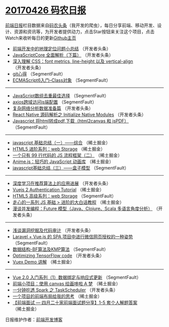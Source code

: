 # [20170426 码农日报](26.md)

[前端日报](https://qdkfweb.cn/c/news)栏目数据来自[码农头条](https://toutiao.qdkfweb.cn/)（我开发的爬虫），每日分享前端、移动开发、设计、资源和资讯等，为开发者提供动力，点击Star按钮来关注这个项目，点击Watch来收听每日的更新[Github主页](https://github.com/kujian/frontendDaily)
* [前端开发中的地理定位问题小总结](https://toutiao.qdkfweb.cn/36142.html) （开发者头条）
* [JavaScriptCore 全面解析（下篇）](https://toutiao.qdkfweb.cn/36145.html) （开发者头条）
* [深入理解 CSS：font metrics, line-height 以及 vertical-align](https://toutiao.qdkfweb.cn/36134.html) （开发者头条）
* [git心得](https://toutiao.qdkfweb.cn/36115.html) （SegmentFault）
* [ECMAScript6入门&#8211;Class对象](https://toutiao.qdkfweb.cn/36116.html) （SegmentFault）

***
* [JavaScript数组去重最佳选择](https://toutiao.qdkfweb.cn/36117.html) （SegmentFault）
* [axios跨域访问js端配置](https://toutiao.qdkfweb.cn/36119.html) （SegmentFault）
* [复杂网络分析数据准备篇](https://toutiao.qdkfweb.cn/36143.html) （开发者头条）
* [React Native 源码解析之 Initialize Native Modules](https://toutiao.qdkfweb.cn/36144.html) （开发者头条）
* [Javascript 将html转成pdf,下载（html2canvas 和 jsPDF）](https://toutiao.qdkfweb.cn/36114.html) （SegmentFault）

***
* [javascript 基础总结（一）——综合](https://toutiao.qdkfweb.cn/36079.html) （稀土掘金）
* [HTML5 进阶系列：web Storage](https://toutiao.qdkfweb.cn/36080.html) （稀土掘金）
* [一个只有 99 行代码的 JS 流程框架（二）](https://toutiao.qdkfweb.cn/36081.html) （稀土掘金）
* [Anime.js：轻巧的 JavaScript 动画库](https://toutiao.qdkfweb.cn/36083.html) （稀土掘金）
* [javascript基础总结（三）——盒子模型](https://toutiao.qdkfweb.cn/36110.html) （SegmentFault）

***
* [深度学习在推荐算法上的应用进展](https://toutiao.qdkfweb.cn/36146.html) （开发者头条）
* [Vuejs 2 Authentication Tutorial](https://toutiao.qdkfweb.cn/36077.html) （稀土掘金）
* [HTML5 高级系列：web Storage](https://toutiao.qdkfweb.cn/36104.html) （SegmentFault）
* [走心的一系列 JS 基础 &gt; 进阶的大白话教程](https://toutiao.qdkfweb.cn/36078.html) （稀土掘金）
* [漫谈并发编程：Future 模型（Java、Clojure、Scala 多语言角度分析）](https://toutiao.qdkfweb.cn/36138.html) （开发者头条）

***
* [浅谈漏洞挖掘及代码审计](https://toutiao.qdkfweb.cn/36139.html) （开发者头条）
* [Laravel + Vue.js 的 SPA 项目中进行微信网页授权的一种姿势](https://toutiao.qdkfweb.cn/36107.html) （SegmentFault）
* [数据结构-BF算法及KMP算法](https://toutiao.qdkfweb.cn/36118.html) （SegmentFault）
* [Optimizing TensorFlow code](https://toutiao.qdkfweb.cn/36141.html) （开发者头条）
* [Vuex Demo 讲解](https://toutiao.qdkfweb.cn/36082.html) （稀土掘金）

***
* [Vue 2.0 入门系列（1）数据绑定与响应式更新](https://toutiao.qdkfweb.cn/36109.html) （SegmentFault）
* [前端小项目：使用 canvas 绘画哆啦 A 梦](https://toutiao.qdkfweb.cn/36084.html) （稀土掘金）
* [一分钟吃透 Spark 之 TaskScheduler](https://toutiao.qdkfweb.cn/36133.html) （开发者头条）
* [一个项目的前端布局给我的思考](https://toutiao.qdkfweb.cn/36074.html) （稀土掘金）
* [【前端面试 &#8212; 四月二十家前端面试题分享】1-5 套个人解题答案](https://toutiao.qdkfweb.cn/36085.html) （稀土掘金）

日报维护作者：[前端开发博客](https://qdkfweb.cn/) 